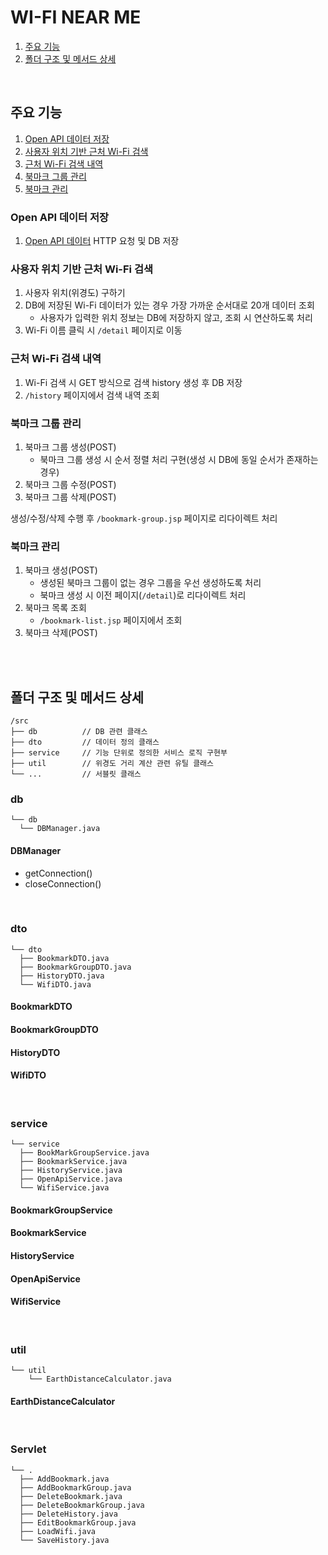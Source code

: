 # WI-FI NEAR ME

1. [주요 기능](#주요-기능)
2. [폴더 구조 및 메서드 상세](#폴더-구조-및-메서드-상세)

<br />

## 주요 기능

1. [Open API 데이터 저장](#open-api-데이터-저장)
2. [사용자 위치 기반 근처 Wi-Fi 검색](#사용자-위치-기반-근처-wi-fi-검색)
3. [근처 Wi-Fi 검색 내역](#근처-wi-fi-검색-내역)
4. [북마크 그룹 관리](#북마크-그룹-관리)
5. [북마크 관리](#북마크-관리)

### Open API 데이터 저장
1. [Open API 데이터](https://data.seoul.go.kr/dataList/OA-20883/S/1/datasetView.do) HTTP 요청 및 DB 저장

### 사용자 위치 기반 근처 Wi-Fi 검색
1. 사용자 위치(위경도) 구하기
2. DB에 저장된 Wi-Fi 데이터가 있는 경우 가장 가까운 순서대로 20개 데이터 조회
   - 사용자가 입력한 위치 정보는 DB에 저장하지 않고, 조회 시 연산하도록 처리
3. Wi-Fi 이름 클릭 시 `/detail` 페이지로 이동

### 근처 Wi-Fi 검색 내역
1. Wi-Fi 검색 시 GET 방식으로 검색 history 생성 후 DB 저장
2. `/history` 페이지에서 검색 내역 조회

### 북마크 그룹 관리
1. 북마크 그룹 생성(POST)
   - 북마크 그룹 생성 시 순서 정렬 처리 구현(생성 시 DB에 동일 순서가 존재하는 경우)
2. 북마크 그룹 수정(POST)
3. 북마크 그룹 삭제(POST)

생성/수정/삭제 수행 후 `/bookmark-group.jsp` 페이지로 리다이렉트 처리

### 북마크 관리
1. 북마크 생성(POST)
   - 생성된 북마크 그룹이 없는 경우 그룹을 우선 생성하도록 처리
   - 북마크 생성 시 이전 페이지(`/detail`)로 리다이렉트 처리
2. 북마크 목록 조회
   - `/bookmark-list.jsp` 페이지에서 조회
3. 북마크 삭제(POST)

<br />
<br />

## 폴더 구조 및 메서드 상세

```text
/src
├── db			// DB 관련 클래스
├── dto			// 데이터 정의 클래스
├── service		// 기능 단위로 정의한 서비스 로직 구현부
├── util		// 위경도 거리 계산 관련 유틸 클래스
└── ...			// 서블릿 클래스		
```

### db
```text
└── db
  └── DBManager.java
```

#### DBManager
- getConnection()
- closeConnection()

<br />

### dto
```text
└── dto
  ├── BookmarkDTO.java
  ├── BookmarkGroupDTO.java
  ├── HistoryDTO.java
  └── WifiDTO.java
```

#### BookmarkDTO
#### BookmarkGroupDTO
#### HistoryDTO
#### WifiDTO

<br />

### service
```text
└── service
  ├── BookMarkGroupService.java
  ├── BookmarkService.java
  ├── HistoryService.java
  ├── OpenApiService.java
  └── WifiService.java
```
#### BookmarkGroupService
#### BookmarkService
#### HistoryService
#### OpenApiService
#### WifiService

<br />

### util
```text
└── util
    └── EarthDistanceCalculator.java
```
#### EarthDistanceCalculator

<br />

### Servlet
```text
└── .
  ├── AddBookmark.java
  ├── AddBookmarkGroup.java
  ├── DeleteBookmark.java
  ├── DeleteBookmarkGroup.java
  ├── DeleteHistory.java
  ├── EditBookmarkGroup.java
  ├── LoadWifi.java
  └── SaveHistory.java
```